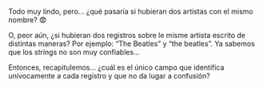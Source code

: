 Todo muy lindo, pero… ¿qué pasaría si hubieran dos artistas con el mismo nombre? :fearful:

O, peor aún, ¿si hubieran dos registros sobre le misme artista escrito de distintas maneras? Por ejemplo: “The Beatles” y “the beatles”. Ya sabemos que los strings no son muy confiables… 

Entonces, recapitulemos… ¿cuál es el único campo que identifica unívocamente a cada registro y que no da lugar a confusión?

<div
  class='mu-erd'
  data-entities='{
    "canciones": {
      "id_cancion": {
        "type": "Integer",
        "pk": true
      },
      "titulo_cancion": {
        "type": "Text"
      },
      "fk_artistas": {
        "type": "?",
        "pk": false,
        "fk": {
          "to": { "entity": "artistas", "column": "nombre_artista" },
          "type": "many_to_one"
        }
      },
      "album":{
        "type": "Text"
      },
      "anio":{
        "type": "Integer"
      }
    },
    "artistas": {
      "id_artista": {
        "type": "Integer",
        "pk": true
      },
      "nombre_artista": {
        "type": "Text"
      },
      "integrantes": {
        "type": "Text"
      },
      "genero": {
        "type": "Text"
      },
      "nacionalidad": {
        "type": "Text"
      }
    }
  }'>
</div>